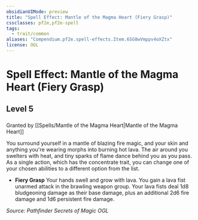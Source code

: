 ```yaml
---
obsidianUIMode: preview
title: "Spell Effect: Mantle of the Magma Heart (Fiery Grasp)"
cssclasses: pf2e,pf2e-spell
tags:
  - trait/common
aliases: "Compendium.pf2e.spell-effects.Item.6SG8wVmppv4oXZtx"
license: OGL
---
```

# Spell Effect: Mantle of the Magma Heart (Fiery Grasp)
## Level 5
### 






Granted by [[Spells/Mantle of the Magma Heart|Mantle of the Magma Heart]]

You surround yourself in a mantle of blazing fire magic, and your skin and anything you're wearing morphs into burning hot lava. The air around you swelters with heat, and tiny sparks of flame dance behind you as you pass. As a single action, which has the concentrate trait, you can change one of your chosen abilities to a different option from the list.

*   **Fiery Grasp** Your hands swell and grow with lava. You gain a lava fist unarmed attack in the brawling weapon group. Your lava fists deal 1d8 bludgeoning damage as their base damage, plus an additional 2d6 fire damage and 1d6 persistent fire damage.

*Source: Pathfinder Secrets of Magic*
*OGL*